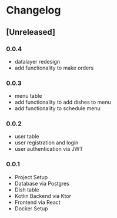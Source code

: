 # Changelog

## [Unreleased]

### 0.0.4

- datalayer redesign
- add functionality to make orders

### 0.0.3

- menu table
- add functionality to add dishes to menu
- add functionality to schedule menu

### 0.0.2

- user table
- user registration and login
- user authentication via JWT

### 0.0.1

- Project Setup
- Database via Postgres
- Dish table
- Kotlin Backend via Ktor
- Frontend via React
- Docker Setup
